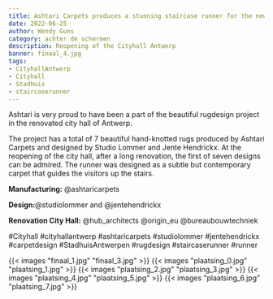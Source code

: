 ```yaml
---
title: Ashtari Carpets produces a stunning staircase runner for the newly renovated Cityhall of Antwerp
date: 2022-06-25
author: Wendy Guns
category: achter de schermen
description: Reopening of the Cityhall Antwerp
banner: finaal_4.jpg
tags:
- CityhallAntwerp
- Cityhall
- Stadhuis
- staircaserunner
---
```


Ashtari is very proud to have been a part of the beautiful rugdesign project in the renovated city hall of Antwerp. 
<!--more-->
The project has a total of 7 beautiful hand-knotted rugs produced by Ashtari Carpets and designed by Studio Lommer and Jente Hendrickx. At the reopening of the city hall, after a long renovation, the first of seven designs can be admired. The runner was designed as a subtle but contemporary carpet that guides the visitors up the stairs.



**Manufacturing:** @ashtaricarpets

**Design:**@studiolommer and @jentehendrickx

**Renovation City Hall:** @hub_architects @origin_eu @bureaubouwtechniek

#Cityhall #cityhallantwerp #ashtaricarpets #studiolommer #jentehendrickx #carpetdesign #StadhuisAntwerpen #rugdesign #staircaserunner #runner

{{< images "finaal_1.jpg" "finaal_3.jpg" >}}
{{< images "plaatsing_0.jpg" "plaatsing_1.jpg" >}}
{{< images "plaatsing_2.jpg" "plaatsing_3.jpg" >}}
{{< images "plaatsing_4.jpg" "plaatsing_5.jpg" >}}
{{< images "plaatsing_6.jpg" "plaatsing_7.jpg" >}}